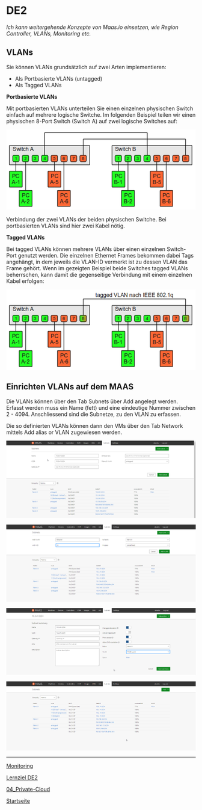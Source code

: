 # DE2
*Ich kann weitergehende Konzepte von Maas.io einsetzen, wie Region Controller, VLANs, Monitoring etc.*

## VLANs

Sie können VLANs grundsätzlich auf zwei Arten implementieren:

- Als Portbasierte VLANs (untagged)
- Als Tagged VLANs

**Portbasierte VLANs**

Mit portbasierten VLANs unterteilen Sie einen einzelnen physischen Switch einfach auf mehrere logische Switche. Im folgenden Beispiel teilen wir einen physischen 8-Port Switch (Switch A) auf zwei logische Switches auf:

![VLAN-Topologie](../00_Allgemein/images/04_Privat-Cloud/DE2_vlan.png)

Verbindung der zwei VLANs der beiden physischen Switche. Bei portbasierten VLANs sind hier zwei Kabel nötig.

**Tagged VLANs**

Bei tagged VLANs können mehrere VLANs über einen einzelnen Switch-Port genutzt werden. Die einzelnen Ethernet Frames bekommen dabei Tags angehängt, in dem jeweils die VLAN-ID vermerkt ist zu dessen VLAN das Frame gehört. Wenn im gezeigten Beispiel beide Switches tagged VLANs beherrschen, kann damit die gegenseitige Verbindung mit einem einzelnen Kabel erfolgen:

![VLAN-Topologie](../00_Allgemein/images/04_Privat-Cloud/DE2_vlantagged.png)

## Einrichten VLANs auf dem MAAS

Die VLANs können über den Tab Subnets über Add angelegt werden. Erfasst werden muss ein Name (fett) und eine eindeutige Nummer zwischen 2 - 4094. Anschliessend sind die Subnetze, zu den VLAN zu erfassen.

Die so definierten VLANs können dann den VMs über den Tab Network mittels Add alias or VLAN zugewiesen werden.

![VLAN-Einrichten 1](../00_Allgemein/images/04_Privat-Cloud/DE2_vlan1.png)

![VLAN-Einrichten 2](../00_Allgemein/images/04_Privat-Cloud/DE2_vlan2.png)

![VLAN-Einrichten 3](../00_Allgemein/images/04_Privat-Cloud/DE2_vlan3.png)

![VLAN-Einrichten 4](../00_Allgemein/images/04_Privat-Cloud/DE2_vlan4.png)
___

[Monitoring](../04_Private-Cloud/DE2_Monitoring.md)

[Lernziel DE2](../04_Private-Cloud/DE2.md)

[04_Private-Cloud](../04_Private-Cloud)

[Startseite](https://github.com/ask-yo-girl-about-me/Project-Future)
